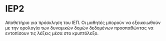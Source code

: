 # IEP2
Αποθετήριο για πρόσκληση του ΙΕΠ. Οι μαθητές μπορούν να εξοικειωθούν με την ορολογία των δυναμικών δομών δεδομένων προσπαθώντας να εντοπίσουν τις λέξεις μέσα στο κρυπτόλεξο.

